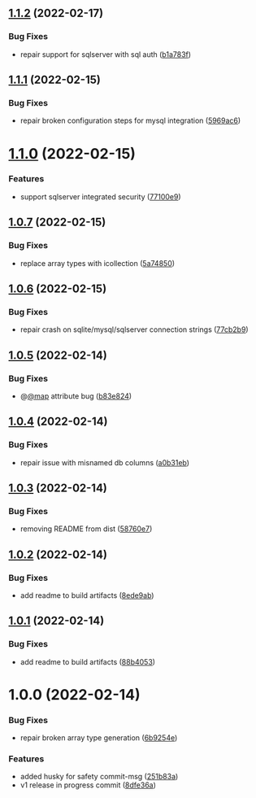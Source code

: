 ## [1.1.2](https://github.com/iiian/prisma-generator-entityframework/compare/v1.1.1...v1.1.2) (2022-02-17)


### Bug Fixes

* repair support for sqlserver with sql auth ([b1a783f](https://github.com/iiian/prisma-generator-entityframework/commit/b1a783fd6228fd23e56765ec83b12d9247a12466))

## [1.1.1](https://github.com/iiian/prisma-generator-entityframework/compare/v1.1.0...v1.1.1) (2022-02-15)


### Bug Fixes

* repair broken configuration steps for mysql integration ([5969ac6](https://github.com/iiian/prisma-generator-entityframework/commit/5969ac62d7df4e321a6c7abe50a22b96675b05ff))

# [1.1.0](https://github.com/iiian/prisma-generator-entityframework/compare/v1.0.7...v1.1.0) (2022-02-15)


### Features

* support sqlserver integrated security ([77100e9](https://github.com/iiian/prisma-generator-entityframework/commit/77100e995be56e2315575be0913b5416f52e26df))

## [1.0.7](https://github.com/iiian/prisma-generator-entityframework/compare/v1.0.6...v1.0.7) (2022-02-15)


### Bug Fixes

* replace array types with icollection ([5a74850](https://github.com/iiian/prisma-generator-entityframework/commit/5a748507658b269698af72e68cc4a56fa559fc45))

## [1.0.6](https://github.com/iiian/prisma-generator-entityframework/compare/v1.0.5...v1.0.6) (2022-02-15)


### Bug Fixes

* repair crash on sqlite/mysql/sqlserver connection strings ([77cb2b9](https://github.com/iiian/prisma-generator-entityframework/commit/77cb2b9e5291c47c736aa78b705f6415fa0aea59))

## [1.0.5](https://github.com/iiian/prisma-generator-entityframework/compare/v1.0.4...v1.0.5) (2022-02-14)


### Bug Fixes

* @[@map](https://github.com/map) attribute bug ([b83e824](https://github.com/iiian/prisma-generator-entityframework/commit/b83e8242ad64ad7e217f55612dbedf1247bda6a8))

## [1.0.4](https://github.com/iiian/prisma-generator-entityframework/compare/v1.0.3...v1.0.4) (2022-02-14)


### Bug Fixes

* repair issue with misnamed db columns ([a0b31eb](https://github.com/iiian/prisma-generator-entityframework/commit/a0b31ebdcb9a72cc5eab79677a38c12977cef1a9))

## [1.0.3](https://github.com/iiian/prisma-generator-entityframework/compare/v1.0.2...v1.0.3) (2022-02-14)


### Bug Fixes

* removing README from dist ([58760e7](https://github.com/iiian/prisma-generator-entityframework/commit/58760e75464f024ecdd9ca5f9f34b8482cd47848))

## [1.0.2](https://github.com/iiian/prisma-generator-entityframework/compare/v1.0.1...v1.0.2) (2022-02-14)


### Bug Fixes

* add readme to build artifacts ([8ede9ab](https://github.com/iiian/prisma-generator-entityframework/commit/8ede9ab42c36f11b9b90a8b72d34e2dd13a6b23b))

## [1.0.1](https://github.com/iiian/prisma-generator-entityframework/compare/v1.0.0...v1.0.1) (2022-02-14)


### Bug Fixes

* add readme to build artifacts ([88b4053](https://github.com/iiian/prisma-generator-entityframework/commit/88b4053a11ea555add81f9d063518fe31421e4df))

# 1.0.0 (2022-02-14)


### Bug Fixes

* repair broken array type generation ([6b9254e](https://github.com/iiian/prisma-generator-entityframework/commit/6b9254ec99f0b95b92185a9badbc2e3654b8d540))


### Features

* added husky for safety commit-msg ([251b83a](https://github.com/iiian/prisma-generator-entityframework/commit/251b83a8ea1655cf0fb3d1247d95ec3ad81429ab))
* v1 release in progress commit ([8dfe36a](https://github.com/iiian/prisma-generator-entityframework/commit/8dfe36ac5c742c4151fca7f2fb94bb12b04f7bb5))
